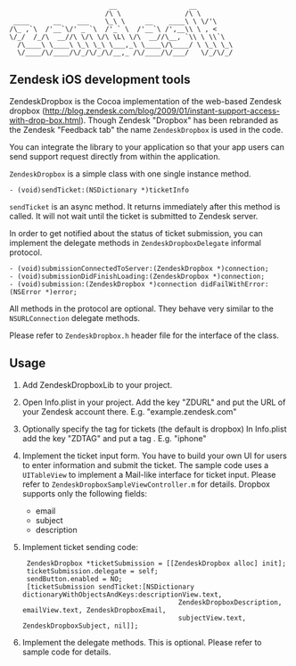 	                         __                  __         
	                        /\ \                /\ \        
	 ____      __    ___    \_\ \     __    ____\ \ \/'\    
	/\_ ,`\  /'__`\/' _ `\  /'_` \  /'__`\ /',__\\ \ , <    
	\/_/  /_/\  __//\ \/\ \/\ \L\ \/\  __//\__, `\\ \ \\`\  
	  /\____\ \____\ \_\ \_\ \___,_\ \____\/\____/ \ \_\ \_\
	  \/____/\/____/\/_/\/_/\/__,_ /\/____/\/___/   \/_/\/_/
                                                        

Zendesk iOS development tools
-----------------------------

ZendeskDropbox is the Cocoa implementation of the web-based Zendesk dropbox (http://blog.zendesk.com/blog/2009/01/instant-support-access-with-drop-box.html).
Though Zendesk "Dropbox" has been rebranded as the Zendesk "Feedback tab" the name `ZendeskDropbox` is used in the code.

You can integrate the library to your application so that your app users can send support request directly from within the application.

`ZendeskDropbox` is a simple class with one single instance method.

	- (void)sendTicket:(NSDictionary *)ticketInfo

`sendTicket` is an async method. It returns immediately after this method is called. It will not wait until the ticket is submitted to Zendesk server.

In order to get notified about the status of ticket submission, you can implement the delegate methods in `ZendeskDropboxDelegate` informal protocol.

	- (void)submissionConnectedToServer:(ZendeskDropbox *)connection;
	- (void)submissionDidFinishLoading:(ZendeskDropbox *)connection;
	- (void)submission:(ZendeskDropbox *)connection didFailWithError:(NSError *)error;

All methods in the protocol are optional. They behave very similar to the `NSURLConnection` delegate methods.

Please refer to `ZendeskDropbox.h` header file for the interface of the class.


Usage
-----

1. Add ZendeskDropboxLib to your project.

2. Open Info.plist in your project. Add the key "ZDURL" and put the URL of your Zendesk account there. E.g. "example.zendesk.com"

3. Optionally specify the tag for tickets (the default is dropbox) In Info.plist add the key "ZDTAG" and put a tag . E.g. "iphone"

4. Implement the ticket input form. You have to build your own UI for users to enter information and submit the ticket.
The sample code uses a `UITableView` to implement a Mail-like interface for ticket input. Please refer to `ZendeskDropboxSampleViewController.m` for details.
Dropbox supports only the following fields:

	* email
	* subject
	* description

5. Implement ticket sending code:

		ZendeskDropbox *ticketSubmission = [[ZendeskDropbox alloc] init];
		ticketSubmission.delegate = self;
		sendButton.enabled = NO;
		[ticketSubmission sendTicket:[NSDictionary dictionaryWithObjectsAndKeys:descriptionView.text,
                                              ZendeskDropboxDescription, emailView.text, ZendeskDropboxEmail,
                                              subjectView.text, ZendeskDropboxSubject, nil]];

6. Implement the delegate methods.  This is optional. Please refer to sample code for details.
